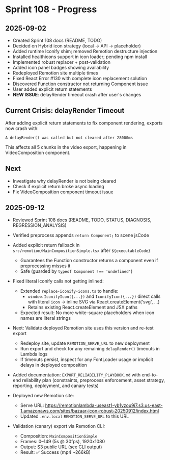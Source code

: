 # Sprint 108 - Progress

## 2025-09-02
- Created Sprint 108 docs (README, TODO)
- Decided on Hybrid icon strategy (local → API → placeholder)
- Added runtime Iconify shim; removed Remotion destructure injection
- Installed healthicons support in icon loader; pending npm install
- Implemented robust replacer + post-validation
- Added icon panel badges showing availability
- Redeployed Remotion site multiple times
- Fixed React Error #130 with complete icon replacement solution
- Discovered Function constructor not returning Component issue
- User added explicit return statements
- **NEW ISSUE**: delayRender timeout crash after user's changes

## Current Crisis: delayRender Timeout

After adding explicit return statements to fix component rendering, exports now crash with:
```
A delayRender() was called but not cleared after 28000ms
```

This affects all 5 chunks in the video export, happening in VideoComposition component.

## Next
- Investigate why delayRender is not being cleared
- Check if explicit return broke async loading
- Fix VideoComposition component timeout issue

## 2025-09-12
- Reviewed Sprint 108 docs (README, TODO, STATUS, DIAGNOSIS, REGRESSION_ANALYSIS)
- Verified preprocess appends `return Component;` to scene jsCode
- Added explicit return fallback in `src/remotion/MainCompositionSimple.tsx` after `${executableCode}`
  - Guarantees the Function constructor returns a component even if preprocessing misses it
  - Safe (guarded by `typeof Component !== 'undefined'`)
- Fixed literal Iconify calls not getting inlined:
  - Extended `replace-iconify-icons.ts` to handle:
    - `window.IconifyIcon({...})` and `IconifyIcon({...})` direct calls with literal `icon` → inline SVG via React.createElement('svg', ...)
    - Retains existing React.createElement and JSX paths
  - Expected result: No more white-square placeholders when icon names are literal strings
- Next: Validate deployed Remotion site uses this version and re-test export
  - Redeploy site, update `REMOTION_SERVE_URL` to new deployment
  - Run export and check for any remaining `delayRender()` timeouts in Lambda logs
  - If timeouts persist, inspect for any FontLoader usage or implicit delays in deployed composition
  
- Added documentation: `EXPORT_RELIABILITY_PLAYBOOK.md` with end-to-end reliability plan (constraints, preprocess enforcement, asset strategy, reporting, deployment, and canary tests)

- Deployed new Remotion site:
  - Serve URL: https://remotionlambda-useast1-yb1vzou9i7.s3.us-east-1.amazonaws.com/sites/bazaar-icon-robust-20250912/index.html
  - Updated `.env.local` `REMOTION_SERVE_URL` to this URL

- Validation (canary) export via Remotion CLI:
  - Composition: `MainCompositionSimple`
  - Frames: 0–149 (5s @ 30fps), 1920x1080
  - Output: S3 public URL (see CLI output)
  - Result: ✅ Success (mp4 ~266kB)

